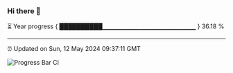 ### Hi there 👋

⏳ Year progress { ██████████▁▁▁▁▁▁▁▁▁▁▁▁▁▁▁▁▁▁▁▁ } 36.18 %

---

⏰ Updated on Sun, 12 May 2024 09:37:11 GMT

![Progress Bar CI](https://github.com/IshwaranRudhara/GIT-ACTION/workflows/Progress%20Bar%20CI/badge.svg)
